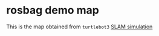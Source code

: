 # rosbag demo map

This is the map obtained from `turtlebot3` [SLAM simulation](https://emanual.robotis.com/docs/en/platform/turtlebot3/slam_simulation/)
